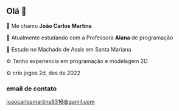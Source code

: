 ## Olá 🤙
💬 Me chamo **João Carlos Martins**

📖 Atualmente estudando com a Professora **Alana** de programação

🏫 Estudo no Machado de Assis em Santa Mariana

⚙️ Tenho experiencia em programação e modelagem 2D 

⚙️ crio jogos 2d, des de 2022

 ### email de contato
 joaocarlosmartins9316@gamil.com
